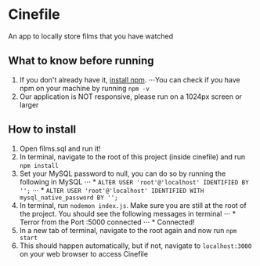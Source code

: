 # Cinefile
An app to locally store films that you have watched

## What to know before running
1. If you don't already have it, [install npm](https://www.npmjs.com/get-npm).
⋅⋅⋅You can check if you have npm on your machine by running `npm -v`
2. Our application is NOT responsive, please run on a 1024px screen or larger


## How to install
1. Open films.sql and run it!
2. In terminal, navigate to the root of this project (inside cinefile) and run `npm install`
3. Set your MySQL password to null, you can do so by running the following in MySQL
⋅⋅⋅ * `ALTER USER 'root'@'localhost' IDENTIFIED BY '';`
⋅⋅⋅ * `ALTER USER 'root'@'localhost' IDENTIFIED WITH mysql_native_password BY '';`
4. In terminal, run `nodemon index.js`. Make sure you are still at the root of the project. You should see the following messages in terminal
⋅⋅⋅ * Terror from the Port :5000 connected
⋅⋅⋅ * Connected!
5. In a new tab of terminal, navigate to the root again and now run `npm start`
6. This should happen automatically, but if not, navigate to `localhost:3000` on your web browser to access Cinefile
